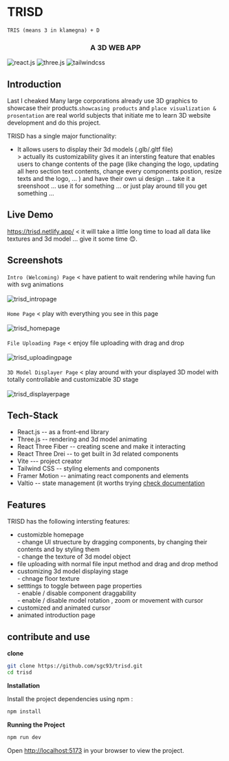 # TRISD 
```TRIS (means 3 in klamegna) + D```
  <h3 align="center">A 3D WEB APP</h3>
<div display="flex" align-items="center">
    <img src="https://img.shields.io/badge/-React_JS-black?style=for-the-badge&logoColor=white&logo=react&color=61DAFB" alt="react.js" />
    <img src="https://img.shields.io/badge/-Three_JS-black?style=for-the-badge&logoColor=white&logo=threedotjs&color=000000" alt="three.js" />
    <img src="https://img.shields.io/badge/-Tailwind_CSS-black?style=for-the-badge&logoColor=white&logo=tailwindcss&color=06B6D4" alt="tailwindcss" />
  </div>


## Introduction
Last I cheaked Many large corporations already use 3D graphics to showcase their products.```showcasing products``` and ```place visualization & prosentation``` are real world subjects that initiate me to learn 3D website development and do this project.

TRISD has a single major functionality:
- It allows users to display their 3d models (.glb/.gltf file) <br />
        > actually its customizability gives it an intersting feature that enables users to change contents of the page (like changing the logo, updating all hero section text contents, change every components postion, resize texts and the logo, ... ) and have their own ui design ... take it a sreenshoot ... use it for something ... or just play around till you get something ...

## Live Demo 

   https://trisd.netlify.app/   < it will take a little long time to load all data like textures and 3d model ... give it some time 😊.

## Screenshots

  ```Intro (Welcoming) Page```    < have patient to wait rendering while having fun with svg animations <br /><br />
<img src="https://github.com/sgc93/trisd/blob/main/public/sreenshots/intropage.png" alt="trisd_intropage" /> <br /> <br />
  ```Home Page```    < play with everything you see in this page <br /><br />
<img src="https://github.com/sgc93/trisd/blob/main/public/sreenshots/homepage.png" alt="trisd_homepage" /> <br /> <br />
  ```File Uploading Page```    < enjoy file uploading with drag and drop <br /><br />
<img src="https://github.com/sgc93/trisd/blob/main/public/sreenshots/uploadingpage.png" alt="trisd_uploadingpage" /> <br /> <br />
  ```3D Model Displayer Page```    < play around with your displayed 3D model with totally controllable and customizable 3D stage <br /><br />
<img src="https://github.com/sgc93/trisd/blob/main/public/sreenshots/displayerpage.png" alt="trisd_displayerpage" /> <br />

## Tech-Stack

- React.js -- as a front-end library
- Three.js -- rendering and 3d model animating
- React Three Fiber -- creating scene and make it interacting
- React Three Drei -- to get built in 3d related components
- Vite  ---  project creator
- Tailwind CSS -- styling elements and components
- Framer Motion  -- animating react components and elements
- Valtio -- state management (it worths trying <a href="https://valtio.pmnd.rs/" >check documentation </a>

## Features

TRISD has the following intersting features: 
- customizble homepage <br />
      - change UI struecture by dragging components, by changing their contents and by styling them  <br />
      - change the texture of 3d model object
- file uploading with normal file input method and drag and drop method
- customizing 3d model displaying stage  <br />
      - chnage floor texture
- setttings to toggle between page properties <br />
      - enable / disable component draggability  <br />
      - enable / disable model rotation , zoom or movement with cursor  <br />
- customized and animated cursor
- animated introduction page

## contribute and use

**clone**

```bash
git clone https://github.com/sgc93/trisd.git
cd trisd
```

**Installation**

Install the project dependencies using npm :

```bash
npm install
```

**Running the Project**

```bash
npm run dev
```

Open [http://localhost:5173](http://localhost:5173) in your browser to view the project.

